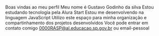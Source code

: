 Boas vindas ao meu perfil
Meu nome é Gustavo Godinho da silva
Estou estudando tecnologia pela Alura Start
Estou me desenvolvendo na linguagem JavaScript
Utilizo este espaço para minha organização e compartinhamento dos projetos desenvolvidos
Você pode entrar em contato comigo
0000RASP@al.educacao.sp.gov.br ou email-pessoal
